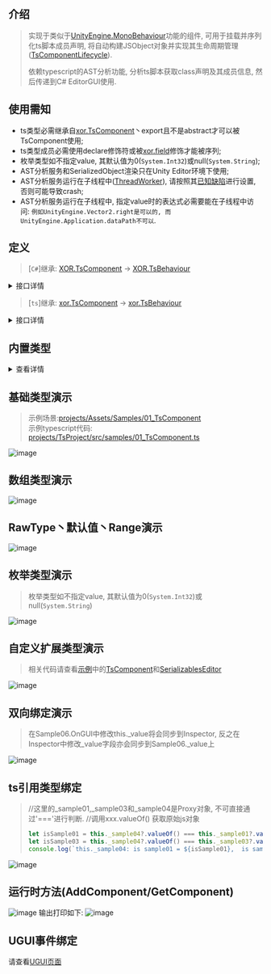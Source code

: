 ## 介绍
> 实现于类似于[UnityEngine.MonoBehaviour](https://docs.unity3d.com/ScriptReference/MonoBehaviour.html)功能的组件, 可用于挂载并序列化ts脚本成员声明, 将自动构建JSObject对象并实现其生命周期管理([TsComponentLifecycle](../projects/Assets/XOR/Runtime/Src/Components/Lifecycle/TsComponentLifecycle.cs)).
>
> 依赖typescript的AST分析功能, 分析ts脚本获取class声明及其成员信息, 然后传递到C# EditorGUI使用.

## 使用需知
- ts类型必需继承自[xor.TsComponent](../projects/TsEditorProject/src/xor/components/component.ts)丶export且不是abstract才可以被TsComponent使用;
- ts类型成员必需使用declare修饰符或被[xor.field](../projects/TsEditorProject/src/xor/components/component.ts#87)修饰才能被序列;
- 枚举类型如不指定value, 其默认值为0(`System.Int32`)或null(`System.String`);
- AST分析服务和SerializedObject渲染只在Unity Editor环境下使用;
- AST分析服务运行在子线程中([ThreadWorker](./ThreadWorker.md)), 请按照其[已知缺陷](./ThreadWorker.md#已知缺陷)进行设置, 否则可能导致crash;
- AST分析服务运行在子线程中, 指定value时的表达式必需要能在子线程中访问: `例如UnityEngine.Vector2.right是可以的, 而UnityEngine.Application.dataPath不可以`.

## 定义
> [`C#`]继承: [XOR.TsComponent](../projects/Assets/XOR/Runtime/Src/Components/TsComponent.cs) →  [XOR.TsBehaviour](./TsBehaviour.md)  

<details>
<summary>接口详情</summary>

| 成员  | 描述  |
| ------------ | ------------ |
| `Puerts.JSObject JSObject{ get; }`   |  其创建的[Puerts.JSObject](./???)对象 |

| 方法  | 描述  |
| ------------ | ------------ |
| `static void Register(Puerts.JsEnv)`   |  注册TsCompoent使用的Puerts.JsEnv实例 |
| `static void Unregister()`   |  移除已注册的Puerts.JsEnv实例 |
| `static void GC()`   |  回收未正常释放的XOR.TsComponent对象(`例如使用Object.DestroyImmediate时, OnDestroy不会被正常调用`) |
| `static void PrintStatus()`   |  打印所有实例状态(先执行一次GC) |
| `XOR.Serializables.ResultPair[] GetProperties()`   |  获取所有序列化成员 |
| `void SetProperty(string, object)`  | (EditorOnly)设置键值  |
| `void SetPropertyListener(Action<string, object>)` | (EditorOnly)设置键值更新回调 |
</details>

> [`ts`]继承: [xor.TsComponent](../projects/TsEditorProject/src/xor/components/component.ts) →  [xor.TsBehaviour](./TsBehaviour.md)  

<details>
<summary>接口详情</summary>

| 装饰器  | 描述  |
| ------------ | ------------ |
| `@xor.guid(string): ClassDecorator`   |  定义组件guid(⚠⚠⚠此语句应由xor生成和管理, 与class声明绑定, 用户不应该手动创建丶修改) |
| `@xor.route(string): ClassDecorator`   |  定义组件路由(唯一值), 后续可使用此值获取j组件实例(相比较guid更符合人类阅读和记忆的习惯) |
| `@xor.field({...}): PropertyDecorator`   |  定义序列化字段详情, 可设置RawType丶默认值丶Range(仅限number) |

</details>


## 内置类型
<details>
<summary>查看详情</summary>

|  类型   | 基础 | 数组|
| ------- | --- | --- |
| string  | √   | √   |
| number  | √   | √   |
| boolean | √   | √   |
| bigint  | √   | √   |
| UnityEngine.Vector2  | √   | √   |
| UnityEngine.Vector3  | √   | √   |
| UnityEngine.Object及其子类型  | √   | √   |

> 其他类型请参照[自定义类型](./TsComponent.md#自定义扩展类型演示)
</details>

## 基础类型演示
> 示例场景:[projects/Assets/Samples/01_TsComponent](../projects/Assets/Samples/01_TsComponent)  
> 示例typescript代码: [projects/TsProject/src/samples/01_TsComponent.ts](../projects/TsProject/src/samples/01_TsComponent.ts)  

![image](https://user-images.githubusercontent.com/45587825/216535611-dddbc03e-d9d8-4f92-9b75-edb6a435b9f6.png)

## 数组类型演示
![image](https://user-images.githubusercontent.com/45587825/216535825-af29587e-ded5-43ba-bfdb-08d8f7ce67da.png)

## RawType丶默认值丶Range演示
![image](https://user-images.githubusercontent.com/45587825/216536133-24f36803-9318-4786-8ad9-7ec63280a2b4.png)

## 枚举类型演示
 > 枚举类型如不指定value, 其默认值为0(`System.Int32`)或null(`System.String`)

![image](https://user-images.githubusercontent.com/45587825/216808157-d8eaeee8-bcf9-410f-895f-c20ecf04901d.png)

## 自定义扩展类型演示
> 相关代码请查看[示例](../projects/Assets/Samples/01_TsComponent/CustomTypes)中的[TsComponent](../projects/Assets/Samples/01_TsComponent/CustomTypes/Runtime/TsComponent.cs)和[SerializablesEditor](../projects/Assets/Samples/01_TsComponent/CustomTypes/Editor/SerializablesEditor.cs)

![image](https://user-images.githubusercontent.com/45587825/216751394-12e34267-cee4-40ed-9269-8efa5e10320a.png)

## 双向绑定演示
> 在Sample06.OnGUI中修改this._value将会同步到Inspector, 反之在Inspector中修改_value字段亦会同步到Sample06._value上

![image](https://user-images.githubusercontent.com/45587825/216810151-6f5d8d6d-c51e-49b3-a976-92d167202d82.png)

## ts引用类型绑定
> //这里的_sample01,_sample03和_sample04是Proxy对象, 不可直接通过'==='进行判断.
> //调用xxx.valueOf() 获取原始js对象
> ```typescript
> let isSample01 = this._sample04?.valueOf() === this._sample01?.valueOf();
> let isSample03 = this._sample04?.valueOf() === this._sample03?.valueOf();
> console.log(`this._sample04: is sample01 = ${isSample01},  is sample03 = ${isSample03}`);
> ```
![image](https://github.com/throw-out/puerts-unity-kit/assets/45587825/2f6366cf-d506-4c4b-a00f-205adbc5690f)

## 运行时方法(AddComponent/GetComponent)
![image](https://github.com/throw-out/puerts-unity-kit/assets/45587825/0fa391aa-642b-4cb0-a8a1-a313a2075ab6)
输出打印如下:
![image](https://github.com/throw-out/puerts-unity-kit/assets/45587825/8dfb795b-1d60-47fe-93c2-773552eecd2c)

## UGUI事件绑定
 请查看[UGUI页面](./TsComponentBindUGUIEvents.md)
